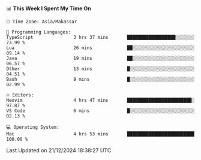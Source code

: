 <!--START_SECTION:waka-->
📊 **This Week I Spent My Time On** 

```text
🕑︎ Time Zone: Asia/Makassar

💬 Programming Languages: 
TypeScript               3 hrs 37 mins       ██████████████████░░░░░░░   73.99 % 
Lua                      26 mins             ██░░░░░░░░░░░░░░░░░░░░░░░   09.14 % 
Java                     19 mins             ██░░░░░░░░░░░░░░░░░░░░░░░   06.57 % 
Other                    13 mins             █░░░░░░░░░░░░░░░░░░░░░░░░   04.51 % 
Bash                     8 mins              █░░░░░░░░░░░░░░░░░░░░░░░░   02.99 % 

🔥 Editors: 
Neovim                   4 hrs 47 mins       ████████████████████████░   97.87 % 
VS Code                  6 mins              █░░░░░░░░░░░░░░░░░░░░░░░░   02.13 % 

💻 Operating System: 
Mac                      4 hrs 53 mins       █████████████████████████   100.00 % 
```


 Last Updated on 21/12/2024 18:38:27 UTC
<!--END_SECTION:waka-->
